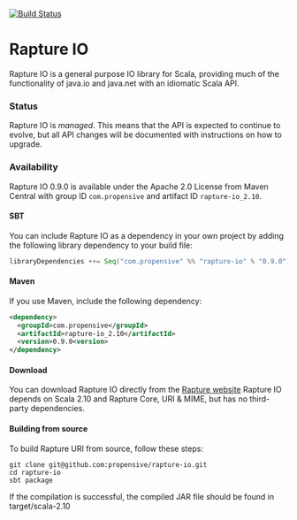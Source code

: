[![Build Status](https://travis-ci.org/propensive/rapture-io.png?branch=scala-2.10)](https://travis-ci.org/propensive/rapture-io)

# Rapture IO

Rapture IO is a general purpose IO library for Scala, providing much of the functionality of java.io and java.net with an idiomatic Scala API.

### Status

Rapture IO is *managed*. This means that the API is expected to continue to evolve, but all API changes will be documented with instructions on how to upgrade.

### Availability

Rapture IO 0.9.0 is available under the Apache 2.0 License from Maven Central with group ID `com.propensive` and artifact ID `rapture-io_2.10`.

#### SBT

You can include Rapture IO as a dependency in your own project by adding the following library dependency to your build file:

```scala
libraryDependencies ++= Seq("com.propensive" %% "rapture-io" % "0.9.0")
```

#### Maven

If you use Maven, include the following dependency:

```xml
<dependency>
  <groupId>com.propensive</groupId>
  <artifactId>rapture-io_2.10</artifactId>
  <version>0.9.0<version>
</dependency>
```

#### Download

You can download Rapture IO directly from the [Rapture website](http://rapture.io/)
Rapture IO depends on Scala 2.10 and Rapture Core, URI & MIME, but has no third-party dependencies.

#### Building from source

To build Rapture URI from source, follow these steps:

```
git clone git@github.com:propensive/rapture-io.git
cd rapture-io
sbt package
```

If the compilation is successful, the compiled JAR file should be found in target/scala-2.10
